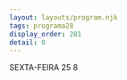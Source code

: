 ```yaml
---
layout: layouts/program.njk
tags: programa28
display_order: 281
detail: 0
---
```

SEXTA-FEIRA 25 8

